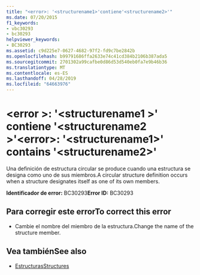 ```yaml
---
title: "<error>: '<structurename1>'contiene'<structurename2>'"
ms.date: 07/20/2015
f1_keywords:
- vbc30293
- bc30293
helpviewer_keywords:
- BC30293
ms.assetid: c9d225e7-0627-4682-97f2-fd9c7be2842b
ms.openlocfilehash: b99791686ffa2633e74c41cd384b2106b387ada5
ms.sourcegitcommit: 2701302a99cafbe0d86d53d540eb0fa7e9b46b36
ms.translationtype: MT
ms.contentlocale: es-ES
ms.lasthandoff: 04/28/2019
ms.locfileid: "64663976"
---
```

# <a name="error-structurename1-contains-structurename2"></a><span data-ttu-id="c79ea-102">\<error >: '\<structurename1 >' contiene '\<structurename2 >'</span><span class="sxs-lookup"><span data-stu-id="c79ea-102">\<error>: '\<structurename1>' contains '\<structurename2>'</span></span>
<span data-ttu-id="c79ea-103">Una definición de estructura circular se produce cuando una estructura se designa como uno de sus miembros.</span><span class="sxs-lookup"><span data-stu-id="c79ea-103">A circular structure definition occurs when a structure designates itself as one of its own members.</span></span>  
  
 <span data-ttu-id="c79ea-104">**Identificador de error:** BC30293</span><span class="sxs-lookup"><span data-stu-id="c79ea-104">**Error ID:** BC30293</span></span>  
  
## <a name="to-correct-this-error"></a><span data-ttu-id="c79ea-105">Para corregir este error</span><span class="sxs-lookup"><span data-stu-id="c79ea-105">To correct this error</span></span>  
  
- <span data-ttu-id="c79ea-106">Cambie el nombre del miembro de la estructura.</span><span class="sxs-lookup"><span data-stu-id="c79ea-106">Change the name of the structure member.</span></span>  
  
## <a name="see-also"></a><span data-ttu-id="c79ea-107">Vea también</span><span class="sxs-lookup"><span data-stu-id="c79ea-107">See also</span></span>

- [<span data-ttu-id="c79ea-108">Estructuras</span><span class="sxs-lookup"><span data-stu-id="c79ea-108">Structures</span></span>](../../visual-basic/programming-guide/language-features/data-types/structures.md)
